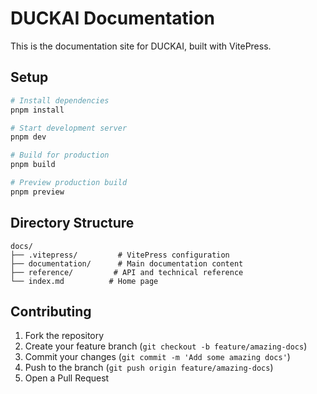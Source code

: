 # DUCKAI Documentation

This is the documentation site for DUCKAI, built with VitePress.

## Setup

```bash
# Install dependencies
pnpm install

# Start development server
pnpm dev

# Build for production
pnpm build

# Preview production build
pnpm preview
```

## Directory Structure

```
docs/
├── .vitepress/         # VitePress configuration
├── documentation/      # Main documentation content
├── reference/         # API and technical reference
└── index.md          # Home page
```

## Contributing

1. Fork the repository
2. Create your feature branch (`git checkout -b feature/amazing-docs`)
3. Commit your changes (`git commit -m 'Add some amazing docs'`)
4. Push to the branch (`git push origin feature/amazing-docs`)
5. Open a Pull Request
